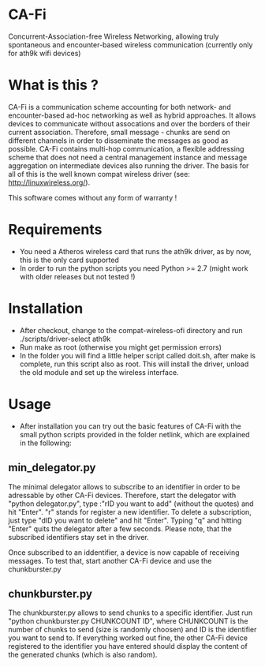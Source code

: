 CA-Fi
=====
Concurrent-Association-free Wireless Networking, allowing truly spontaneous and encounter-based wireless communication 
(currently only for ath9k wifi devices)

What is this ?
==============
CA-Fi is a communication scheme accounting for both network- and encounter-based ad-hoc networking as well as hybrid approaches. It allows devices to communicate without assocations and over the borders of their current association.
Therefore, small message - chunks are send on different channels in order to disseminate the messages as good as possible. CA-Fi contains multi-hop communication, a flexible addressing scheme that does not need a central management instance and message aggregation on intermediate devices also running the driver. 
The basis for all of this is the well known compat wireless driver (see: http://linuxwireless.org/).

This software comes without any form of warranty !

Requirements
============

- You need a Atheros wireless card that runs the ath9k driver, as by now, this is the only card supported
- In order to run the python scripts you need Python >= 2.7 (might work with older releases but not tested !)

Installation
============
- After checkout, change to the compat-wireless-ofi directory and run ./scripts/driver-select ath9k
- Run make as root (otherwise you might get permission errors)
- In the folder you will find a little helper script called doit.sh, after make is complete, run this
  script also as root. This will install the driver, unload the old module and set up the wireless interface.

Usage
=====
- After installation you can try out the basic features of CA-Fi with the small python scripts provided in the folder netlink, which are explained in the following:

min_delegator.py
----------------
The minimal delegator allows to subscribe to an identifier in order to be adressable by other CA-Fi devices. Therefore, start the delegator with "python delegator.py", type :"rID you want to add" (without the quotes) and hit "Enter". "r" stands for register a new identifier. To delete a subscription, just type "dID you want to delete" and hit "Enter".
Typing "q" and hitting "Enter" quits the delegator after a few seconds. Please note, that the subscribed identifiers stay set in the driver.

Once subscribed to an iddentifier, a device is now capable of receiving messages. To test that, start another CA-Fi device and use the chunkburster.py

chunkburster.py
---------------
The chunkburster.py allows to send chunks to a specific identifier. Just run "python chunkburster.py CHUNKCOUNT ID", where CHUNKCOUNT is the number of chunks to send (size is randomly choosen) and ID is the identifier you want to send to. If everything worked out fine, the other CA-Fi device registered to the identifier you have entered should display the content of the generated chunks (which is also random). 

